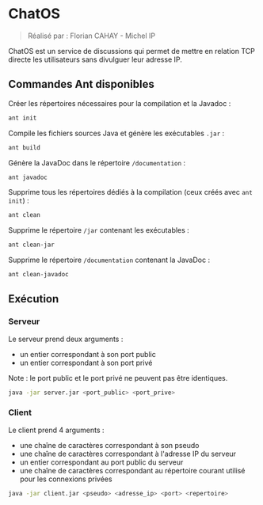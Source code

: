 # ChatOS
> Réalisé par : Florian CAHAY - Michel IP

ChatOS est un service de discussions qui permet de mettre en relation TCP directe les utilisateurs sans divulguer leur 
adresse IP.

## Commandes Ant disponibles

Créer les répertoires nécessaires pour la compilation et la Javadoc :
```bash
ant init
```
Compile les fichiers sources Java et génère les exécutables `.jar` :
```bash
ant build
```
Génère la JavaDoc dans le répertoire `/documentation` :
```bash
ant javadoc
```
Supprime tous les répertoires dédiés à la compilation (ceux créés avec `ant init`) :
```bash
ant clean
```
Supprime le répertoire `/jar` contenant les exécutables :
```bash
ant clean-jar
```
Supprime le répertoire `/documentation` contenant la JavaDoc :
```bash
ant clean-javadoc
```

## Exécution

### Serveur

Le serveur prend deux arguments :
- un entier correspondant à son port public
- un entier correspondant à son port privé

Note : le port public et le port privé ne peuvent pas être identiques.
```bash
java -jar server.jar <port_public> <port_prive>
```

### Client

Le client prend 4 arguments :
- une chaîne de caractères correspondant à son pseudo
- une chaîne de caractères correspondant à l'adresse IP du serveur
- un entier correspondant au port public du serveur
- une chaîne de caractères correspondant au répertoire courant utilisé pour les connexions privées

```bash
java -jar client.jar <pseudo> <adresse_ip> <port> <repertoire>
```